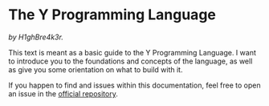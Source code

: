 # The Y Programming Language

_by H1ghBre4k3r._

This text is meant as a basic guide to the Y Programming Language. I want to introduce you to the foundations and concepts of the language, as well as give you some orientation on what to build with it.

If you happen to find and issues within this documentation, feel free to open an issue in the [official repository](https://github.com/H1ghBre4k3r/pesca-lang/issues).
